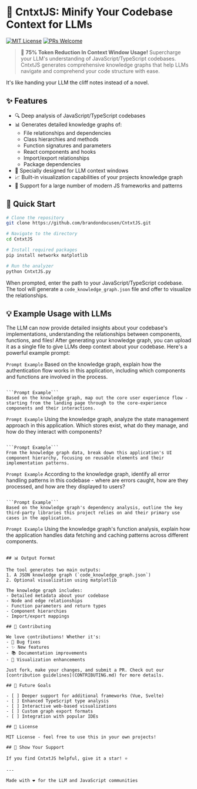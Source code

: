 # 🧠 CntxtJS: Minify Your Codebase Context for LLMs

[![MIT License](https://img.shields.io/badge/License-MIT-green.svg)](https://choosealicense.com/licenses/mit/)
[![PRs Welcome](https://img.shields.io/badge/PRs-welcome-brightgreen.svg?style=flat-square)](http://makeapullrequest.com)

> 🤯 **75% Token Reduction In Context Window Usage!** Supercharge your LLM's understanding of JavaScript/TypeScript codebases. CntxtJS generates comprehensive knowledge graphs that help LLMs navigate and comprehend your code structure with ease. 

It's like handing your LLM the cliff notes instead of a novel.

## ✨ Features

- 🔍 Deep analysis of JavaScript/TypeScript codebases
- 📊 Generates detailed knowledge graphs of:
  - File relationships and dependencies
  - Class hierarchies and methods
  - Function signatures and parameters
  - React components and hooks
  - Import/export relationships
  - Package dependencies
- 🎯 Specially designed for LLM context windows
- 📈 Built-in visualization capabilities of your projects knowledge graph
- 🚀 Support for a large number of modern JS frameworks and patterns

## 🚀 Quick Start

```bash
# Clone the repository
git clone https://github.com/brandondocusen/CntxtJS.git

# Navigate to the directory
cd CntxtJS

# Install required packages
pip install networkx matplotlib

# Run the analyzer
python CntxtJS.py
```

When prompted, enter the path to your JavaScript/TypeScript codebase. The tool will generate a `code_knowledge_graph.json` file and offer to visualize the relationships.

## 💡 Example Usage with LLMs

The LLM can now provide detailed insights about your codebase's implementations, understanding the relationships between components, functions, and files!
After generating your knowledge graph, you can upload it as a single file to give LLMs deep context about your codebase. Here's a powerful example prompt:

```Prompt Example```
Based on the knowledge graph, explain how the authentication flow works in this application, 
including which components and functions are involved in the process.
```

```Prompt Example```
Based on the knowledge graph, map out the core user experience flow - starting from the landing page through to the core-experience components and their interactions.
```

```Prompt Example```
Using the knowledge graph, analyze the state management approach in this application. Which stores exist, what do they manage, and how do they interact with components?
```

```Prompt Example```
From the knowledge graph data, break down this application's UI component hierarchy, focusing on reusable elements and their implementation patterns.
```

```Prompt Example```
According to the knowledge graph, identify all error handling patterns in this codebase - where are errors caught, how are they processed, and how are they displayed to users?
```

```Prompt Example```
Based on the knowledge graph's dependency analysis, outline the key third-party libraries this project relies on and their primary use cases in the application.
```

```Prompt Example```
Using the knowledge graph's function analysis, explain how the application handles data fetching and caching patterns across different components.
```

## 📊 Output Format

The tool generates two main outputs:
1. A JSON knowledge graph (`code_knowledge_graph.json`)
2. Optional visualization using matplotlib

The knowledge graph includes:
- Detailed metadata about your codebase
- Node and edge relationships
- Function parameters and return types
- Component hierarchies
- Import/export mappings

## 🤝 Contributing

We love contributions! Whether it's:
- 🐛 Bug fixes
- ✨ New features
- 📚 Documentation improvements
- 🎨 Visualization enhancements

Just fork, make your changes, and submit a PR. Check out our [contribution guidelines](CONTRIBUTING.md) for more details.

## 🎯 Future Goals

- [ ] Deeper support for additional frameworks (Vue, Svelte)
- [ ] Enhanced TypeScript type analysis
- [ ] Interactive web-based visualizations
- [ ] Custom graph export formats
- [ ] Integration with popular IDEs

## 📝 License

MIT License - feel free to use this in your own projects!

## 🌟 Show Your Support

If you find CntxtJS helpful, give it a star! ⭐️ 

---

Made with ❤️ for the LLM and JavaScript communities
